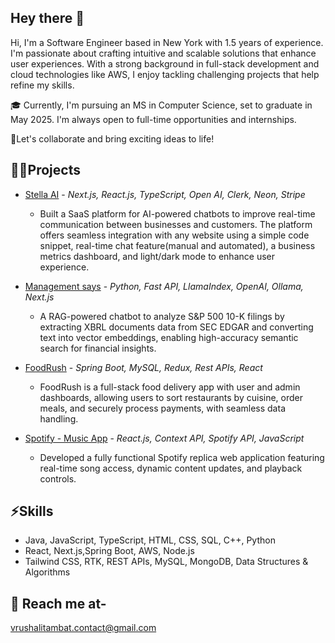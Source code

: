 ## Hey there 👋
 Hi, I'm a Software Engineer based in New York with 1.5 years of experience. I'm passionate about crafting intuitive and scalable solutions that enhance user experiences. With a strong background in full-stack development and cloud technologies like AWS, I enjoy tackling challenging projects that help refine my skills.

🎓 Currently, I'm pursuing an MS in Computer Science, set to graduate in May 2025. I'm always open to full-time opportunities and internships.

🌟Let's collaborate and bring exciting ideas to life!

## 👩‍💻Projects

- [Stella AI](https://stella.vrushalitambat.com/) - *Next.js, React.js, TypeScript, Open AI, Clerk, Neon, Stripe*
  - Built a SaaS platform for AI-powered chatbots to improve real-time communication between businesses and customers. The platform offers seamless integration with any website using a simple code snippet,  real-time chat feature(manual and automated), a business metrics dashboard, and light/dark mode to enhance user experience.
    
- [Management says](https://management-says.vrushalitambat.com/) - *Python, Fast API, LlamaIndex, OpenAI, Ollama, Next.js*
  - A RAG-powered chatbot to analyze S&P 500 10-K filings by extracting XBRL documents data from SEC EDGAR and
converting text into vector embeddings, enabling high-accuracy semantic search for financial insights.

- [FoodRush](https://foodrush.vrushalitambat.com/) - *Spring Boot, MySQL, Redux, Rest APIs, React*
  - FoodRush is a full-stack food delivery app with user and admin dashboards, allowing users to sort restaurants by cuisine, order meals, and securely process payments, with seamless data handling.
    
- [Spotify - Music App](https://spotify-app-eta.vercel.app/) - *React.js, Context API, Spotify API, JavaScript*
  - Developed a fully functional Spotify replica web application featuring real-time song access, dynamic content updates, and playback controls.

## ⚡Skills
- Java, JavaScript, TypeScript, HTML, CSS, SQL, C++, Python
- React, Next.js,Spring Boot, AWS, Node.js
- Tailwind CSS, RTK, REST APIs, MySQL, MongoDB, Data Structures & Algorithms

## 📩 Reach me at-
vrushalitambat.contact@gmail.com

<!--
**vt-commit/vt-commit** is a ✨ _special_ ✨ repository because its `README.md` (this file) appears on your GitHub profile.

Here are some ideas to get you started:

- 🔭 I’m currently working on ...
- 🌱 I’m currently learning ...
- 👯 I’m looking to collaborate on ...
- 🤔 I’m looking for help with ...
- 💬 Ask me about ...
- 📫 How to reach me: ...
- 😄 Pronouns: ...
- ⚡ Fun fact: ...
-->
